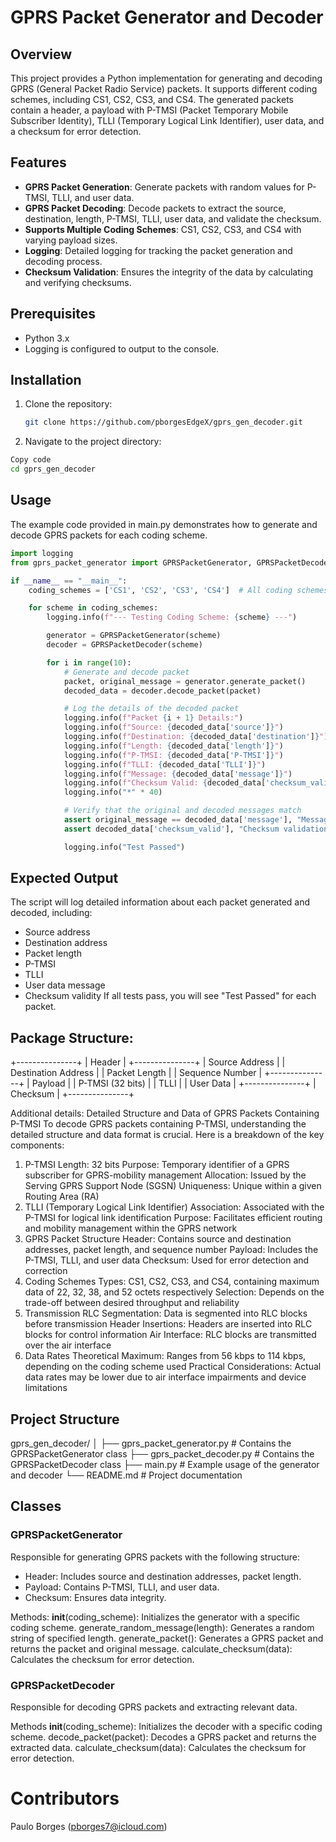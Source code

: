 # GPRS Packet Generator and Decoder

## Overview

This project provides a Python implementation for generating and decoding GPRS (General Packet Radio Service) packets. It supports different coding schemes, including CS1, CS2, CS3, and CS4. The generated packets contain a header, a payload with P-TMSI (Packet Temporary Mobile Subscriber Identity), TLLI (Temporary Logical Link Identifier), user data, and a checksum for error detection.

## Features

- **GPRS Packet Generation**: Generate packets with random values for P-TMSI, TLLI, and user data.
- **GPRS Packet Decoding**: Decode packets to extract the source, destination, length, P-TMSI, TLLI, user data, and validate the checksum.
- **Supports Multiple Coding Schemes**: CS1, CS2, CS3, and CS4 with varying payload sizes.
- **Logging**: Detailed logging for tracking the packet generation and decoding process.
- **Checksum Validation**: Ensures the integrity of the data by calculating and verifying checksums.

## Prerequisites

- Python 3.x
- Logging is configured to output to the console.

## Installation

1. Clone the repository:
   ```bash
   git clone https://github.com/pborgesEdgeX/gprs_gen_decoder.git
2. Navigate to the project directory:
```bash
Copy code
cd gprs_gen_decoder
```

## Usage
The example code provided in main.py demonstrates how to generate and decode GPRS packets for each coding scheme.

```python
import logging
from gprs_packet_generator import GPRSPacketGenerator, GPRSPacketDecoder

if __name__ == "__main__":
    coding_schemes = ['CS1', 'CS2', 'CS3', 'CS4']  # All coding schemes

    for scheme in coding_schemes:
        logging.info(f"--- Testing Coding Scheme: {scheme} ---")

        generator = GPRSPacketGenerator(scheme)
        decoder = GPRSPacketDecoder(scheme)

        for i in range(10):
            # Generate and decode packet
            packet, original_message = generator.generate_packet()
            decoded_data = decoder.decode_packet(packet)

            # Log the details of the decoded packet
            logging.info(f"Packet {i + 1} Details:")
            logging.info(f"Source: {decoded_data['source']}")
            logging.info(f"Destination: {decoded_data['destination']}")
            logging.info(f"Length: {decoded_data['length']}")
            logging.info(f"P-TMSI: {decoded_data['P-TMSI']}")
            logging.info(f"TLLI: {decoded_data['TLLI']}")
            logging.info(f"Message: {decoded_data['message']}")
            logging.info(f"Checksum Valid: {decoded_data['checksum_valid']}")
            logging.info("*" * 40)

            # Verify that the original and decoded messages match
            assert original_message == decoded_data['message'], "Message mismatch!"
            assert decoded_data['checksum_valid'], "Checksum validation failed!"

            logging.info("Test Passed")
```
## Expected Output
The script will log detailed information about each packet generated and decoded, including:

- Source address
- Destination address
- Packet length
- P-TMSI
- TLLI
- User data message
- Checksum validity
If all tests pass, you will see "Test Passed" for each packet.

## Package Structure: 

 +---------------+
  |  Header     |
  +---------------+
  |  Source Address  |
  |  Destination Address |
  |  Packet Length    |
  |  Sequence Number  |
  +---------------+
  |  Payload     |
  |  P-TMSI (32 bits) |
  |  TLLI          |
  |  User Data    |
  +---------------+
  |  Checksum    |
  +---------------+

Additional details:
Detailed Structure and Data of GPRS Packets Containing P-TMSI
To decode GPRS packets containing P-TMSI, understanding the detailed structure and data format is crucial. Here is a breakdown of the key components:
1. P-TMSI
Length: 32 bits
Purpose: Temporary identifier of a GPRS subscriber for GPRS-mobility management
Allocation: Issued by the Serving GPRS Support Node (SGSN)
Uniqueness: Unique within a given Routing Area (RA)
2. TLLI (Temporary Logical Link Identifier)
Association: Associated with the P-TMSI for logical link identification
Purpose: Facilitates efficient routing and mobility management within the GPRS network
3. GPRS Packet Structure
Header: Contains source and destination addresses, packet length, and sequence number
Payload: Includes the P-TMSI, TLLI, and user data
Checksum: Used for error detection and correction
4. Coding Schemes
Types: CS1, CS2, CS3, and CS4, containing maximum data of 22, 32, 38, and 52 octets respectively
Selection: Depends on the trade-off between desired throughput and reliability
5. Transmission
RLC Segmentation: Data is segmented into RLC blocks before transmission
Header Insertions: Headers are inserted into RLC blocks for control information
Air Interface: RLC blocks are transmitted over the air interface
6. Data Rates
Theoretical Maximum: Ranges from 56 kbps to 114 kbps, depending on the coding scheme used
Practical Considerations: Actual data rates may be lower due to air interface impairments and device limitations

## Project Structure
gprs_gen_decoder/
│
├── gprs_packet_generator.py  # Contains the GPRSPacketGenerator class
├── gprs_packet_decoder.py    # Contains the GPRSPacketDecoder class
├── main.py                   # Example usage of the generator and decoder
└── README.md                 # Project documentation

## Classes

### GPRSPacketGenerator
Responsible for generating GPRS packets with the following structure:

- Header: Includes source and destination addresses, packet length.
- Payload: Contains P-TMSI, TLLI, and user data.
- Checksum: Ensures data integrity.

Methods:
__init__(coding_scheme): Initializes the generator with a specific coding scheme.
generate_random_message(length): Generates a random string of specified length.
generate_packet(): Generates a GPRS packet and returns the packet and original message.
calculate_checksum(data): Calculates the checksum for error detection.

### GPRSPacketDecoder
Responsible for decoding GPRS packets and extracting relevant data.

Methods
__init__(coding_scheme): Initializes the decoder with a specific coding scheme.
decode_packet(packet): Decodes a GPRS packet and returns the extracted data.
calculate_checksum(data): Calculates the checksum for error detection.

# Contributors
Paulo Borges (pborges7@icloud.com)


